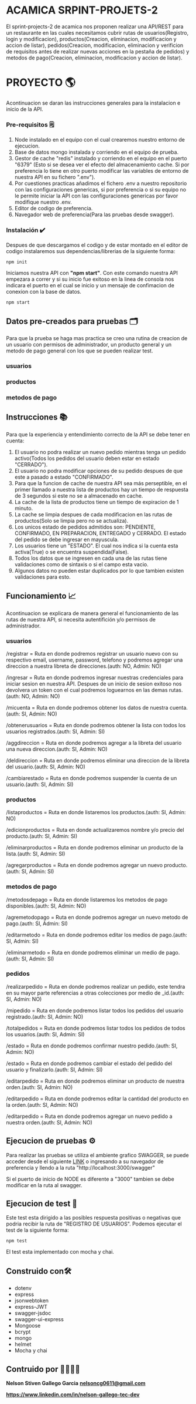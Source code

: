 # ACAMICA SRPINT-PROJETS-2

El sprint-projects-2 de acamica nos proponen realizar una API/REST para un restaurante en las cuales necesitamos cubrir rutas de usuarios(Registro, login y modificacion), productos(Creacion, eliminacion, modificacion y accion de listar), pedidos(Creacion, modificacion, eliminacion y verificion de requisitos antes de realizar nuevas acciones en la pestaña de pedidos) y metodos de pago(Creacion, eliminacion, modificacion y accion de listar).

# PROYECTO 🌎

Acontinuacion se daran las instrucciones generales para la instalacion e inicio de la API.

### Pre-requisitos 🗒️

 1. Node instalado en el equipo con el cual crearemos nuestro entorno de ejecucion.
 2. Base de datos mongo instalada y corriendo en el equipo de prueba.
 3. Gestor de cache "redis" instalado y corriendo en el equipo en el puerto "6379" (Esto si se desea ver el efecto del almacenamiento cache. Si por preferencia lo tiene en otro puerto modificar las variables de entorno de nuestra API en su fichero ".env").
 4. Por cuestiones practicas añadimos el fichero .env a nuestro repositorio con las configuraciones genericas, si por preferencia o si su equipo no le permite iniciar la API con las configuraciones genericas por favor modifique nuestro .env.
 5. Editor de codigo de preferencia.
 6. Navegador web de preferencia(Para las pruebas desde swagger).

 ### Instalación ✔️
Despues de que descargamos el codigo y de estar montado en el editor de codigo instalaremos sus dependencias/librerias de la siguiente forma:
	
    npm init

Iniciamos nuestra API con **"npm start"**. Con este comando nuestra API empezara a correr y si su inicio fue exitoso en la linea de consola nos indicara el puerto en el cual se inicio y un mensaje de confimacion de conexion con la base de datos.

    npm start

## Datos pre-creados para pruebas 🗂️

Para que la prueba se haga mas practica se creo una rutina de creacion de un usuario con permisos de administrador, un producto general y un metodo de pago general con los que se pueden realizar test.

### usuarios

### productos

### metodos de pago

## Instrucciones 📚

Para que la experiencia y entendimiento correcto de la API se debe tener en cuenta:

1. El usuario no podra realizar un nuevo pedido mientras tenga un pedido activo(Todos los pedidos del usuario deben estar en estado "CERRADO").
2. El usuario no podra modificar opciones de su pedido despues de que este a pasado a estado "CONFIRMADO".
3. Para que la funcion de cache de nuestra API sea más perseptible, en el primer llamado a nuestra lista de productos hay un tiempo de respuesta de 3 segundos si este no se a almacenado en cache.
4. La cache de la lista de productos tiene un tiempo de expiracion de 1 minuto.
5. La cache se limpia despues de cada modificacion en las rutas de productos(Solo se limpia pero no se actualiza).
6. Los unicos estado de pedidos admitidos son: PENDIENTE, CONFIRMADO, EN PREPARACION, ENTREGADO y CERRADO. El estado del pedido se debe ingresar en mayuscula.
7. Los usuarios tiene un "ESTADO". El cual nos indica si la cuenta esta activa(True) o se encuentra suspendida(False).
8. Todos los datos que se ingresen en cada una de las rutas tiene validaciones como de sintaxis o si el campo esta vacio.
9. Algunos datos no pueden estar duplicados por lo que tambien existen validaciones para esto.

## Funcionamiento 📈

Acontinuacion se explicara de manera general el funcionamiento de las rutas de nuestra API, si necesita autentifición y/o permisos de administrador.

### usuarios

/registrar = Ruta en donde podremos registrar un usuario nuevo con su respectivo email, username, password, telefono y podremos agregar una direccion a nuestra libreta de direcciones.(auth: NO, Admin: NO)

/ingresar = Ruta en donde podremos ingresar nuestras credenciales para iniciar sesion en nuestra API. Despues de un inicio de sesion exitoso nos devolvera un token con el cual podremos loguearnos en las demas rutas.(auth: NO, Admin: NO)

/micuenta = Ruta en donde podremos obtener los datos de nuestra cuenta.(auth: SI, Admin: NO)

/obtenerusuarios = Ruta en donde podremos obtener la lista con todos los usuarios registrados.(auth: SI, Admin: SI)

/aggdireccion = Ruta en donde podremos agregar a la libreta del usuario una nueva direccion.(auth: SI, Admin: NO)

/deldireccion = Ruta en donde podremos eliminar una direccion de la libreta del usuario.(auth: SI, Admin: NO)

/cambiarestado = Ruta en donde podremos suspender la cuenta de un usuario.(auth: SI, Admin: SI)

### productos

/listaproductos = Ruta en donde listaremos los productos.(auth: SI, Admin: NO)

/edicionproductos = Ruta en donde actualizaremos nombre y/o precio del producto.(auth: SI, Admin: SI)

/eliminarproductos = Ruta en donde podremos eliminar un producto de la lista.(auth: SI, Admin: SI)

/agregarproductos = Ruta en donde podremos agregar un nuevo producto.(auth: SI, Admin: SI)

### metodos de pago

/metodosdepago = Ruta en donde listaremos los metodos de pago disponibles.(auth: SI, Admin: NO)

/agremetodopago = Ruta en donde podremos agregar un nuevo metodo de pago.(auth: SI, Admin: SI)

/editarmetodo = Ruta en donde podremos editar los medios de pago.(auth: SI, Admin: SI)

/eliminarmetodo = Ruta en donde podremos eliminar un medio de pago.(auth: SI, Admin: SI)

### pedidos

/realizarpedido = Ruta en donde podremos realizar un pedido, este tendra en su mayor parte referencias a otras colecciones por medio de _id.(auth: SI, Admin: NO)

/mipedido = Ruta en donde podremos listar todos los pedidos del usuario registrado.(auth: SI, Admin: NO)

/totalpedidos = Ruta en donde podremos listar todos los pedidos de todos los usuarios.(auth: SI, Admin: SI)

/estado = Ruta en donde podremos confirmar nuestro pedido.(auth: SI, Admin: NO)

/estado = Ruta en donde podremos cambiar el estado del pedido del usuario y finalizarlo.(auth: SI, Admin: SI)

/editarpedido = Ruta en donde podremos eliminar un producto de nuestra orden.(auth: SI, Admin: NO)

/editarpedido = Ruta en donde podremos editar la cantidad del producto en la orden.(auth: SI, Admin: NO)

/editarpedido = Ruta en donde podremos agregar un nuevo pedido a nuestra orden.(auth: SI, Admin: NO)

## Ejecucion de pruebas ⚙️

Para realizar las pruebas se utiliza el ambiente grafico SWAGGER, se puede acceder desde el siguiente [LINK](http://localhost:3000/swagger) o ingresando a su navegador de preferencia y llendo a la ruta "http://localhost:3000/swagger"

Si el puerto de inicio de NODE es diferente a "3000" tambien se debe modificar en la ruta al swagger.

## Ejecucion de test 🧪

Este test esta dirigido a las posibles respuesta positivas o negativas que podria recibir la ruta de "REGISTRO DE USUARIOS". 
Podemos ejecutar el test de la siguiente forma:

    npm test

 El test esta implementado con mocha y chai.

## Construido con🛠️
- dotenv
- express
- jsonwebtoken
- express-JWT
- swagger-jsdoc
- swagger-ui-express
- Mongoose
- bcrypt
- mongo
- helmet
- Mocha y chai

## Contruido por 👨‍💻👨‍🍳

**Nelson Stiven Gallego Garcia**
**nelsoncg0611@gmail.com**

**https://www.linkedin.com/in/nelson-gallego-tec-dev**
